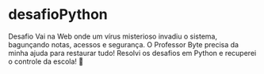 # desafioPython
Desafio Vai na Web onde um vírus misterioso invadiu o sistema, bagunçando notas, acessos e segurança. O Professor Byte precisa da minha ajuda para restaurar tudo!  Resolvi os desafios em Python e recuperei o controle da escola! 🔐
